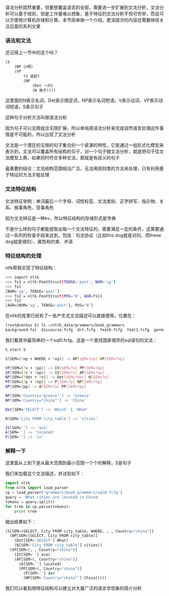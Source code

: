 语法分析固然重要，但要想覆盖语言的全部，需要进一步扩展到文法分析，文法分析可以基于规则，但是工作量难以想象，基于特征的文法分析不但可穷举，而且可以方便用计算机存储和计算，本节简单做一个介绍，更深层次的内容还需要继续关注后面的系列文章 

### 语法和文法

还记得上一节中的这个吗？
```python
(S
    (NP 小明) 
    (VP
        (V 追赶) 
        (NP
            (Det 一只) 
            (N 兔子)))) 
```
这里面的N表示名词，Det表示限定词，NP表示名词短语，V表示动词，VP表示动词短语，S表示句子

这种句子分析方法叫做语法分析

因为句子可以无限组合无限扩展，所以单纯用语法分析来完成自然语言处理这件事情是不可能的，所以出现了文法分析

文法是一个潜在的无限的句子集合的一个紧凑的特性，它是通过一组形式化模型来表示的，文法可以覆盖所有结构的句子，对一个句子做文法分析，就是把句子往文法模型上靠，如果同时符合多种文法，那就是有歧义的句子

最重要的结论：文法结构范围相当广泛，无法用规则类的方法来处理，只有利用基于特征的方法才能处理

### 文法特征结构

文法特征举例：单词最后一个字母、词性标签、文法类别、正字拼写、指示物、关系、施事角色、受事角色

因为文法特征是一种kv，所以特征结构的存储形式是字典

不是什么样的句子都能提取出每一个文法特征的，需要满足一定的条件，这需要通过一系列的检查手段来达到，包括：句法协议（比如this dog就是对的，而these dog就是错的）、属性和约束、术语

### 特征结构的处理

nltk帮我实现了特征结构：

```sh
>>> import nltk
>>> fs1 = nltk.FeatStruct(TENSE='past', NUM='sg')
>>> fs1
[NUM='sg', TENSE='past']
>>> fs2 = nltk.FeatStruct(POS='N', AGR=fs1)
>>> fs2
[AGR=[NUM='sg', TENSE='past'], POS='N']
```

在nltk的库里已经有了一些产生式文法描述可以直接使用，位置在：

```sh
[root@centos $] ls ~/nltk_data/grammars/book_grammars
background.fol  discourse.fcfg  drt.fcfg  feat0.fcfg  feat1.fcfg  german.fcfg  simple-sem.fcfg  sql0.fcfg  sql1.fcfg  storage.fcfg
```

我们看其中最简单的一个sql0.fcfg，这是一个查找国家城市的sql语句的文法：

```sh
% start S

S[SEM=(?np + WHERE + ?vp)] -> NP[SEM=?np] VP[SEM=?vp]

VP[SEM=(?v + ?pp)] -> IV[SEM=?v] PP[SEM=?pp]
VP[SEM=(?v + ?ap)] -> IV[SEM=?v] AP[SEM=?ap]
NP[SEM=(?det + ?n)] -> Det[SEM=?det] N[SEM=?n]
PP[SEM=(?p + ?np)] -> P[SEM=?p] NP[SEM=?np]
AP[SEM=?pp] -> A[SEM=?a] PP[SEM=?pp]

NP[SEM='Country="greece"'] -> 'Greece'
NP[SEM='Country="china"'] -> 'China'

Det[SEM='SELECT'] -> 'Which' | 'What'

N[SEM='City FROM city_table'] -> 'cities'

IV[SEM=''] -> 'are'
A[SEM=''] -> 'located'
P[SEM=''] -> 'in'
```

### 解释一下

这里面从上到下是从最大范围到最小范围一个个的解释，S是句子

我们来加载这个文法描述，并试验如下：

```python
import nltk
from nltk import load_parser
cp = load_parser('grammars/book_grammars/sql0.fcfg')
query = 'What cities are located in China'
tokens = query.split()
for tree in cp.parse(tokens):
    print tree
```

输出结果如下：

```python
(S[SEM=(SELECT, City FROM city_table, WHERE, , , Country="china")]
  (NP[SEM=(SELECT, City FROM city_table)]
    (Det[SEM='SELECT'] What)
    (N[SEM='City FROM city_table'] cities))
  (VP[SEM=(, , Country="china")]
    (IV[SEM=''] are)
    (AP[SEM=(, Country="china")]
      (A[SEM=''] located)
      (PP[SEM=(, Country="china")]
        (P[SEM=''] in)
        (NP[SEM='Country="china"'] China)))))
```

我们可以看到用特征结构可以建立对大量广泛的语言学现象的简介分析